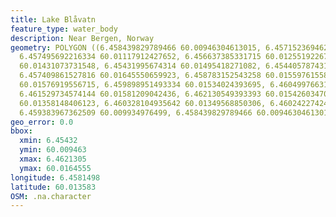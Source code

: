 ```yaml
---
title: Lake Blåvatn
feature_type: water_body
description: Near Bergen, Norway
geometry: POLYGON ((6.458439829789466 60.00946304613015, 6.457152369462449 60.00959175508051,
  6.457495692216334 60.01117912427652, 6.456637385331715 60.01255192267014, 6.455607417070065
  60.01431073731548, 6.45431995674314 60.01495418271082, 6.454405787431566 60.01641261257687,
  6.457409861527816 60.01645550659923, 6.458783152543258 60.01559761558306, 6.460070612870275
  60.01576919556715, 6.459898951493334 60.01534024393695, 6.460499766312584 60.01469680605549,
  6.461529734574144 60.01581209042436, 6.462130549393393 60.01542603470798, 6.461272242508776
  60.01358148406123, 6.460328104935642 60.01349568850306, 6.460242274247127 60.01139362778285,
  6.459383967362509 60.009934976499, 6.458439829789466 60.00946304613015))
geo_error: 0.0
bbox:
  xmin: 6.45432
  ymin: 60.009463
  xmax: 6.4621305
  ymax: 60.0164555
longitude: 6.4581498
latitude: 60.013583
OSM: .na.character
---
```

